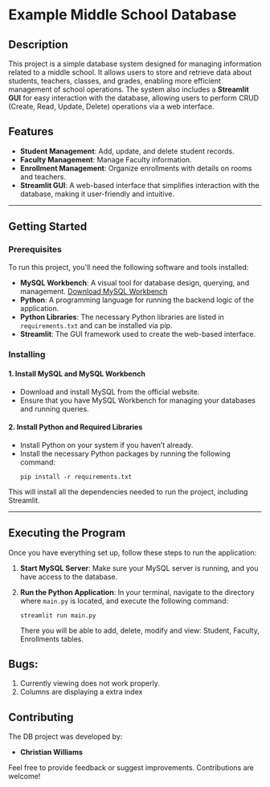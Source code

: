 # Example Middle School Database

## Description

This project is a simple database system designed for managing information related to a middle school. It allows users to store and retrieve data about students, teachers, classes, and grades, enabling more efficient management of school operations. The system also includes a **Streamlit GUI** for easy interaction with the database, allowing users to perform CRUD (Create, Read, Update, Delete) operations via a web interface.

## Features

- **Student Management**: Add, update, and delete student records.
- **Faculty Management**: Manage Faculty information.
- **Enrollment Management**: Organize enrollments with details on rooms and teachers.
- **Streamlit GUI**: A web-based interface that simplifies interaction with the database, making it user-friendly and intuitive.

---

## Getting Started

### Prerequisites

To run this project, you'll need the following software and tools installed:

- **MySQL Workbench**: A visual tool for database design, querying, and management. [Download MySQL Workbench](https://dev.mysql.com/downloads/file/?id=536355)
- **Python**: A programming language for running the backend logic of the application.
- **Python Libraries**: The necessary Python libraries are listed in `requirements.txt` and can be installed via pip.
- **Streamlit**: The GUI framework used to create the web-based interface.

### Installing

#### 1. Install MySQL and MySQL Workbench
   - Download and install MySQL from the official website.
   - Ensure that you have MySQL Workbench for managing your databases and running queries.

#### 2. Install Python and Required Libraries
   - Install Python on your system if you haven’t already.
   - Install the necessary Python packages by running the following command:
     ```
     pip install -r requirements.txt
     ```

   This will install all the dependencies needed to run the project, including Streamlit.

---

## Executing the Program

Once you have everything set up, follow these steps to run the application:

1. **Start MySQL Server**: Make sure your MySQL server is running, and you have access to the database.
   
2. **Run the Python Application**:
   In your terminal, navigate to the directory where `main.py` is located, and execute the following command:
   ```
   streamlit run main.py
   ```
   There you will be able to add, delete, modify and view: Student, Faculty, Enrollments tables.

## Bugs:

1. Currently viewing does not work properly.
2. Columns are displaying a extra index

## Contributing

The DB project was developed by:

- **Christian Williams**

Feel free to provide feedback or suggest improvements. Contributions are welcome!
